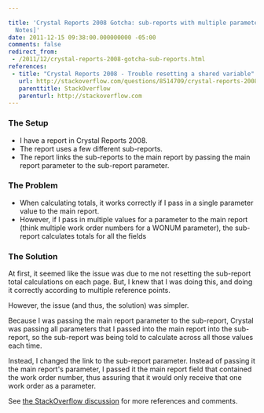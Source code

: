 ```yaml
---
 
title: 'Crystal Reports 2008 Gotcha: sub-reports with multiple parameter values [Field
  Notes]'
date: 2011-12-15 09:38:00.000000000 -05:00
comments: false
redirect_from: 
 - /2011/12/crystal-reports-2008-gotcha-sub-reports.html
references:
 - title: "Crystal Reports 2008 - Trouble resetting a shared variable"
   url: http://stackoverflow.com/questions/8514709/crystal-reports-2008-trouble-resetting-a-shared-variable
   parenttitle: StackOverflow
   parenturl: http://stackoverflow.com
---
```

### The Setup

* I have a report in Crystal Reports 2008.
* The report uses a few different sub-reports.
* The report links the sub-reports to the main report by passing the main report parameter to the sub-report parameter.

### The Problem

* When calculating totals, it works correctly if I pass in a single parameter value to the main report.
* However, if I pass in multiple values for a parameter to the main report (think multiple work order numbers for a WONUM parameter), the sub-report calculates totals for all the fields

### The Solution

At first, it seemed like the issue was due to me not resetting the sub-report total calculations on each page. But, I knew that I was doing this, and doing it correctly according to multiple reference points.

However, the issue (and thus, the solution) was simpler.

Because I was passing the main report parameter to the sub-report, Crystal was passing all parameters that I passed into the main report into the sub-report, so the sub-report was being told to calculate across all those values each time.

Instead, I changed the link to the sub-report parameter. Instead of passing it the main report's parameter, I passed it the main report field that contained the work order number, thus assuring that it would only receive that one work order as a parameter.

See [the StackOverflow discussion][SO Link] for more references and comments.

[SO Link]: http://stackoverflow.com/questions/8514709/crystal-reports-2008-trouble-resetting-a-shared-variable
